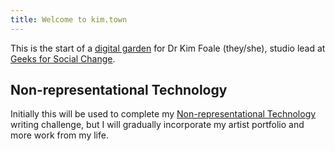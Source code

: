 ```yaml
---
title: Welcome to kim.town
---
```


This is the start of a [digital garden](https://maggieappleton.com/garden-history) for Dr Kim Foale (they/she), studio lead at [Geeks for Social Change](https://gfsc.studio).

## Non-representational Technology

Initially this will be used to complete my [Non-representational Technology](tags/nrt) writing challenge, but I will gradually incorporate my artist portfolio and more work from my life.